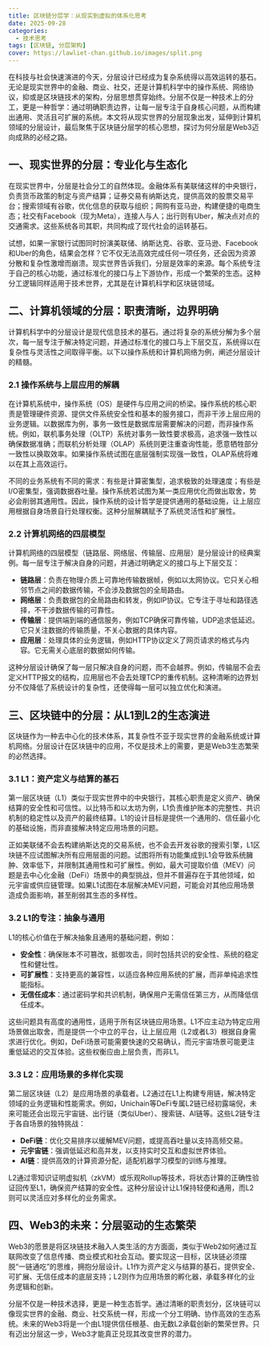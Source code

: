```yaml
---
title: 区块链分层学：从现实到虚拟的体系化思考
date: 2025-09-28
categories:
  - 技术思考
tags: [区块链, 分层架构]
cover: https://lawliet-chan.github.io/images/split.png
---
```


在科技与社会快速演进的今天，分层设计已经成为复杂系统得以高效运转的基石。无论是现实世界中的金融、商业、社交，还是计算机科学中的操作系统、网络协议，抑或是区块链技术的架构，分层思想贯穿始终。分层不仅是一种技术上的分工，更是一种哲学：通过明确职责边界，让每一层专注于自身核心问题，从而构建出通用、灵活且可扩展的系统。本文将从现实世界的分层现象出发，延伸到计算机领域的分层设计，最后聚焦于区块链分层学的核心思想，探讨为何分层是Web3迈向成熟的必经之路。

## 一、现实世界的分层：专业化与生态化

在现实世界中，分层是社会分工的自然体现。金融体系有美联储这样的中央银行，负责货币政策的制定与资产结算；证券交易有纳斯达克，提供高效的股票交易平台；搜索领域有谷歌，优化信息的获取与组织；网购有亚马逊，构建便捷的电商生态；社交有Facebook（现为Meta），连接人与人；出行则有Uber，解决点对点的交通需求。这些系统各司其职，共同构成了现代社会的运转基石。

试想，如果一家银行试图同时扮演美联储、纳斯达克、谷歌、亚马逊、Facebook和Uber的角色，结果会怎样？它不仅无法高效完成任何一项任务，还会因为资源分散和复杂性激增而崩溃。现实世界告诉我们，分层是效率的来源。每个系统专注于自己的核心功能，通过标准化的接口与上下游协作，形成一个繁荣的生态。这种分工逻辑同样适用于技术世界，尤其是在计算机科学和区块链领域。

## 二、计算机领域的分层：职责清晰，边界明确

计算机科学中的分层设计是现代信息技术的基石。通过将复杂的系统分解为多个层次，每一层专注于解决特定问题，并通过标准化的接口与上下层交互，系统得以在复杂性与灵活性之间取得平衡。以下以操作系统和计算机网络为例，阐述分层设计的精髓。

### 2.1 操作系统与上层应用的解耦

在计算机系统中，操作系统（OS）是硬件与应用之间的桥梁。操作系统的核心职责是管理硬件资源、提供文件系统安全性和基本的服务接口，而非干涉上层应用的业务逻辑。以数据库为例，事务一致性是数据库层需要解决的问题，而非操作系统。例如，联机事务处理（OLTP）系统对事务一致性要求极高，追求强一致性以确保数据准确；而联机分析处理（OLAP）系统则更注重查询性能，愿意牺牲部分一致性以换取效率。如果操作系统试图在底层强制实现强一致性，OLAP系统将难以在其上高效运行。

不同的业务系统有不同的需求：有些是计算密集型，追求极致的处理速度；有些是I/O密集型，强调数据吞吐量。操作系统若试图为某一类应用优化而做出取舍，势必会削弱其通用性。因此，操作系统的设计哲学是提供通用的基础设施，让上层应用根据自身场景自行处理权衡。这种分层解耦赋予了系统灵活性和扩展性。

### 2.2 计算机网络的四层模型

计算机网络的四层模型（链路层、网络层、传输层、应用层）是分层设计的经典案例。每一层专注于解决自身的问题，并通过明确定义的接口与上下层交互：

- **链路层**：负责在物理介质上可靠地传输数据帧，例如以太网协议。它只关心相邻节点之间的数据传输，不会涉及数据包的全局路由。
- **网络层**：负责数据包的全局路由和转发，例如IP协议。它专注于寻址和路径选择，不干涉数据传输的可靠性。
- **传输层**：提供端到端的通信服务，例如TCP确保可靠传输，UDP追求低延迟。它只关注数据的传输质量，不关心数据的具体内容。
- **应用层**：处理具体的业务逻辑，例如HTTP协议定义了网页请求的格式与内容。它无需关心底层的数据如何传输。

这种分层设计确保了每一层只解决自身的问题，而不会越界。例如，传输层不会去定义HTTP报文的结构，应用层也不会去处理TCP的重传机制。这种清晰的边界划分不仅降低了系统设计的复杂性，还使得每一层可以独立优化和演进。

## 三、区块链中的分层：从L1到L2的生态演进

区块链作为一种去中心化的技术体系，其复杂性不亚于现实世界的金融系统或计算机网络。分层设计在区块链中的应用，不仅是技术上的需要，更是Web3生态繁荣的必然选择。

### 3.1 L1：资产定义与结算的基石

第一层区块链（L1）类似于现实世界中的中央银行，其核心职责是定义资产、确保结算的安全性和可信性。以比特币和以太坊为例，L1负责维护账本的完整性、共识机制的稳定性以及资产的最终结算。L1的设计目标是提供一个通用的、信任最小化的基础设施，而非直接解决特定应用场景的问题。

正如美联储不会去构建纳斯达克的交易系统，也不会去开发谷歌的搜索引擎，L1区块链不应试图解决所有应用层面的问题。试图将所有功能集成到L1会导致系统臃肿、效率低下，并限制其通用性和可扩展性。例如，最大可提取价值（MEV）问题是去中心化金融（DeFi）场景中的典型挑战，但并不普遍存在于其他领域，如元宇宙或供应链管理。如果L1试图在本层解决MEV问题，可能会对其他应用场景造成负面影响，甚至削弱其生态的多样性。

### 3.2 L1的专注：抽象与通用

L1的核心价值在于解决抽象且通用的基础问题，例如：

- **安全性**：确保账本不可篡改，抵御攻击，同时包括共识的安全性、系统的稳定性和健壮性。
- **可扩展性**：支持更高的兼容性，以适应各种应用系统的扩展，而非单纯追求性能指标。
- **无信任成本**：通过密码学和共识机制，确保用户无需信任第三方，从而降低信任成本。

这些问题具有高度的通用性，适用于所有区块链应用场景。L1不应主动为特定应用场景做出取舍，而是提供一个中立的平台，让上层应用（L2或者L3）根据自身需求进行优化。例如，DeFi场景可能需要快速的交易确认，而元宇宙场景可能更注重低延迟的交互体验。这些权衡应由上层负责，而非L1。

### 3.3 L2：应用场景的多样化实现

第二层区块链（L2）是应用场景的承载者。L2通过在L1上构建专用链，解决特定领域的业务逻辑和性能需求。例如，Unichain等DeFi专属L2链已经初露端倪，未来可能还会出现元宇宙链、出行链（类似Uber）、搜索链、AI链等。这些L2链专注于各自场景的独特挑战：

- **DeFi链**：优化交易排序以缓解MEV问题，或提高吞吐量以支持高频交易。
- **元宇宙链**：强调低延迟和高并发，以支持实时交互和虚拟世界体验。
- **AI链**：提供高效的计算资源分配，适配机器学习模型的训练与推理。

L2通过零知识证明虚拟机（zkVM）或乐观Rollup等技术，将状态计算的正确性验证回传至L1，确保资产结算的安全性。这种分层设计让L1保持轻便和通用，而L2则可以灵活应对多样化的业务需求。

## 四、Web3的未来：分层驱动的生态繁荣

Web3的愿景是将区块链技术融入人类生活的方方面面，类似于Web2如何通过互联网改变了信息传播、商业模式和社会互动。要实现这一目标，区块链必须摆脱“一链通吃”的思维，拥抱分层设计。L1作为资产定义与结算的基石，提供安全、可扩展、无信任成本的底层支持；L2则作为应用场景的孵化器，承载多样化的业务逻辑和创新。

分层不仅是一种技术选择，更是一种生态哲学。通过清晰的职责划分，区块链可以像现实世界的金融、商业、社交系统一样，形成一个分工明确、协作高效的生态系统。未来的Web3将是一个由L1提供信任根基、由无数L2承载创新的繁荣世界。只有迈出分层这一步，Web3才能真正兑现其改变世界的潜力。
